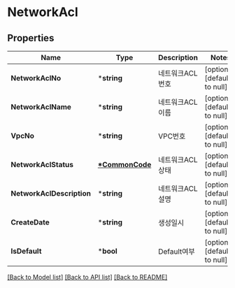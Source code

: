 # NetworkAcl

## Properties
Name | Type | Description | Notes
------------ | ------------- | ------------- | -------------
**NetworkAclNo** | ***string** | 네트워크ACL번호 | [optional] [default to null]
**NetworkAclName** | ***string** | 네트워크ACL이름 | [optional] [default to null]
**VpcNo** | ***string** | VPC번호 | [optional] [default to null]
**NetworkAclStatus** | **[*CommonCode](CommonCode.md)** | 네트워크ACL상태 | [optional] [default to null]
**NetworkAclDescription** | ***string** | 네트워크ACL설명 | [optional] [default to null]
**CreateDate** | ***string** | 생성일시 | [optional] [default to null]
**IsDefault** | ***bool** | Default여부 | [optional] [default to null]

[[Back to Model list]](../README.md#documentation-for-models) [[Back to API list]](../README.md#documentation-for-api-endpoints) [[Back to README]](../README.md)


